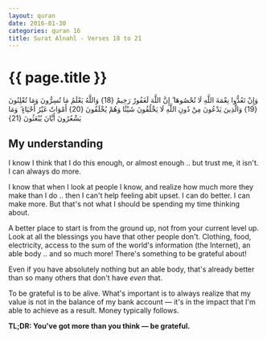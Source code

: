 ```yaml
---
layout: quran
date: 2016-01-30
categories: quran 16
title: Surat Alnahl - Verses 18 to 21
---
```


# {{ page.title }}

<div class="quran-verse">وَإِنْ تَعُدُّوا نِعْمَةَ اللَّهِ لَا تُحْصُوهَا ۗ إِنَّ اللَّهَ لَغَفُورٌ رَحِيمٌ {18}
وَاللَّهُ يَعْلَمُ مَا تُسِرُّونَ وَمَا تُعْلِنُونَ {19}
وَالَّذِينَ يَدْعُونَ مِنْ دُونِ اللَّهِ لَا يَخْلُقُونَ شَيْئًا وَهُمْ يُخْلَقُونَ {20}
أَمْوَاتٌ غَيْرُ أَحْيَاءٍ ۖ وَمَا يَشْعُرُونَ أَيَّانَ يُبْعَثُونَ {21}</div>

## My understanding

I know I think that I do this enough, or almost enough .. but trust me, it isn't. I can always do more.

I know that when I look at people I know, and realize how much more they make than I do .. then I can't help feeling abit upset. I can do better. I can make more. But that's not what I should be spending my time thinking about.

A better place to start is from the ground up, not from your current level up. Look at all the blessings you have that other people don't. Clothing, food, electricity, access to the sum of the world's information (the Internet), an able body .. and so much more! There's something to be grateful about!

Even if you have absolutely nothing but an able body, that's already better than so many others that don't have *even* that.

To be grateful is to be alive. What's important is to always realize that my value is not in the balance of my bank account &mdash; it's in the impact that I'm able to achieve as a result. Money typically follows.

<!-- I remember watching a video talk about the difference between living and surviving. Surviving is basically keeping a heartbeat &mdash; but not much more. It's monotonous, uneventful and overwhelmingly cliche. Living, is different. When you live, you take chances &mdash; somedays you're up, and others you're down. That fluctuation can often induce a sense of gratitude .. allowing you to reassess your position. Whereas mere months ago, you couldn't do \\(X\\) .. but now you can. That's an opportunity to reflect on your blessings .. and it just tends -->

**TL;DR: You've got more than you think &mdash; be grateful.**

